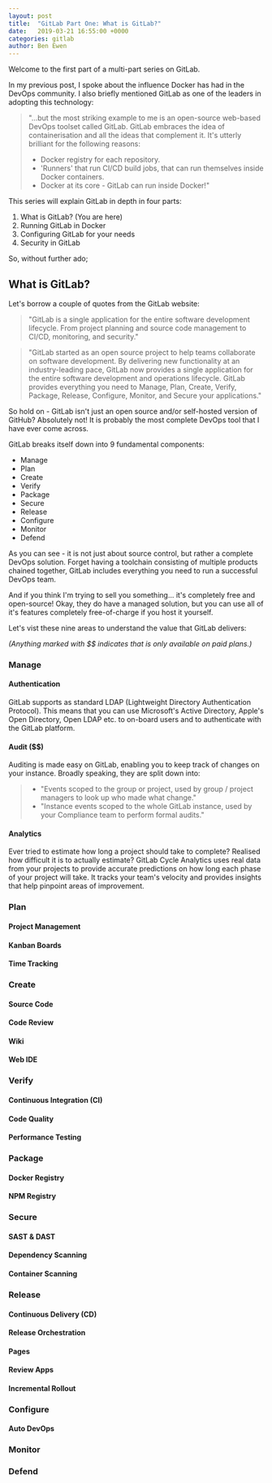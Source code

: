 ```yaml
---
layout: post
title:  "GitLab Part One: What is GitLab?"
date:   2019-03-21 16:55:00 +0000
categories: gitlab
author: Ben Ewen
---
```


Welcome to the first part of a multi-part series on GitLab. 

In my previous post, I spoke about the influence Docker has had in the DevOps community. I also briefly mentioned GitLab as one of the leaders in adopting this technology:

> "...but the most striking example to me is an open-source web-based DevOps toolset called GitLab.
GitLab embraces the idea of containerisation and all the ideas that complement it. It's utterly brilliant for the following reasons:
> * Docker registry for each repository.
> * 'Runners' that run CI/CD build jobs, that can run themselves inside Docker containers.
> * Docker at its core - GitLab can run inside Docker!"

This series will explain GitLab in depth in four parts:

1. What is GitLab? (You are here)
2. Running GitLab in Docker
3. Configuring GitLab for your needs
4. Security in GitLab

So, without further ado;

## What is GitLab?

Let's borrow a couple of quotes from the GitLab website:

> "GitLab is a single application for the entire software development lifecycle. From project planning and source code management to CI/CD, monitoring, and security."

> "GitLab started as an open source project to help teams collaborate on software development. By delivering new functionality at an industry-leading pace, GitLab now provides a single application for the entire software development and operations lifecycle. GitLab provides everything you need to Manage, Plan, Create, Verify, Package, Release, Configure, Monitor, and Secure your applications."

So hold on - GitLab isn't just an open source and/or self-hosted version of GitHub? Absolutely not! It is probably the most complete DevOps tool that I have ever come across.

GitLab breaks itself down into 9 fundamental components:

- Manage
- Plan
- Create
- Verify
- Package
- Secure
- Release
- Configure
- Monitor
- Defend

As you can see - it is not just about source control, but rather a complete DevOps solution. Forget having a toolchain consisting of multiple products chained together, GitLab includes everything you need to run a successful DevOps team.

And if you think I'm trying to sell you something... it's completely free and open-source! Okay, they do have a managed solution, but you can use all of it's features completely free-of-charge if you host it yourself.

Let's vist these nine areas to understand the value that GitLab delivers:

_(Anything marked with $$ indicates that is only available on paid plans.)_

### Manage

#### Authentication

GitLab supports as standard LDAP (Lightweight Directory Authentication Protocol). This means that you can use Microsoft's Active Directory, Apple's Open Directory, Open LDAP etc. to on-board users and to authenticate with the GitLab platform.

#### Audit ($$)

Auditing is made easy on GitLab, enabling you to keep track of changes on your instance. Broadly speaking, they are split down into:

>* "Events scoped to the group or project, used by group / project managers to look up who made what change."
>* "Instance events scoped to the whole GitLab instance, used by your Compliance team to perform formal audits."

#### Analytics

Ever tried to estimate how long a project should take to complete? Realised how difficult it is to actually estimate? GitLab Cycle Analytics uses real data from your projects to provide accurate predictions on how long each phase of your project will take. It tracks your team's velocity and provides insights that help pinpoint areas of improvement.

### Plan

#### Project Management

#### Kanban Boards

#### Time Tracking


### Create

#### Source Code

#### Code Review

#### Wiki

#### Web IDE


### Verify

#### Continuous Integration (CI)

#### Code Quality

#### Performance Testing


### Package

#### Docker Registry

#### NPM Registry


### Secure

#### SAST & DAST

#### Dependency Scanning

#### Container Scanning


### Release

#### Continuous Delivery (CD)

#### Release Orchestration

#### Pages

#### Review Apps

#### Incremental Rollout


### Configure

#### Auto DevOps

### Monitor


### Defend
